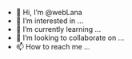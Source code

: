 - 👋 Hi, I’m @webLana
- 👀 I’m interested in ...
- 🌱 I’m currently learning ...
- 💞️ I’m looking to collaborate on ...
- 📫 How to reach me ...

<!---
webLana/webLana is a ✨ special ✨ repository because its `README.md` (this file) appears on your GitHub profile.
You can click the Preview link to take a look at your changes.
--->
